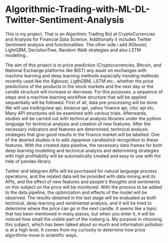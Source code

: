 # Algorithmic-Trading-with-ML-DL-Twitter-Sentiment-Analysis
This is my project. That is an Algoritmic Trading Bot at CryptoCurrencies and Analysis for Financial Data Science. Additionally it includes Twitter Sentiment analysis and functionalities. The other side i add XGboost, LightGBM, DecisitonTree, Random Walk strategies and also LSTM modelling..

The aim of this project is to price prediction (Cryptocurrencies, Bitcoin, and National Exchange platforms like BIST) any asset on exchanges with machine learning and deep learning methods especially trending methods recently used like the Xgboost, LigthGBM, LSTM etc., whether the price predictions of the products in the stock markets and the next day or the candle structure will increase or decrease. For this purposes, a sequence of steps and a machine learning workflow structure that will be applied sequentially will be followed. First of all, data pre-processing will be done. We will use tradingview api, binance api, yahoo finance api, ctxc api etc. Many API structures will be examined with various trials. Afterwards, studies will be carried out with technical analysis libraries under the python language for technical analysis and creation of new features. After the necessary indicators and features are determined, technical analysis strategies that give good results in the finance market will be labelled. One of the desired studies is to add Japanese candlestick recognition to these features. With the created data pipeline, the necessary data frames for both deep learning modelling and technical analysis and determining strategies with high profitability will be automatically created and easy to use with the help of pandas library.

Twitter and telegram APIs will be purchased for natural language process operations, and the related data will be provided with data mining and its APIs, and the effect of new features and people's thoughts and sentiments on this subject on the price will be monitored. With the process to be added to the data pipeline, the optimization and effects of the model will be observed. The results obtained in the last stage will be evaluated as both technical, deep learning and sentimental analysis, and it will be tried to determine where the price can go in the next candle. It seems like a topic that has been mentioned in many places, but when you enter it, it will be noticed how small the visible part of the iceberg is. My purpose in choosing this subject, which has been talked about so much and information pollution is at a high level. It comes from my curiosity to determine how price algorithms move in scientific ways.